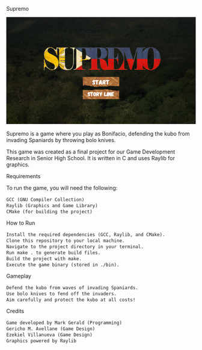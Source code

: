 Supremo

![Main_Menu](https://github.com/oshit0/supremo/blob/main/resources/main_menu/main_screen.png)

Supremo is a game where you play as Bonifacio, defending the kubo from invading Spaniards by throwing bolo knives.

This game was created as a final project for our Game Development Research in Senior High School. It is written in C and uses Raylib for graphics.

Requirements

To run the game, you will need the following:

    GCC (GNU Compiler Collection)
    Raylib (Graphics and Game Library)
    CMake (for building the project)

How to Run

    Install the required dependencies (GCC, Raylib, and CMake).
    Clone this repository to your local machine.
    Navigate to the project directory in your terminal.
    Run make . to generate build files.
    Build the project with make.
    Execute the game binary (stored in ./bin).

Gameplay

    Defend the kubo from waves of invading Spaniards.
    Use bolo knives to fend off the invaders.
    Aim carefully and protect the kubo at all costs!

Credits

    Game developed by Mark Gerald (Programming)
    Gericho M. Avellane (Game Design)
    Ezekiel Villanueva (Game Design)
    Graphics powered by Raylib
